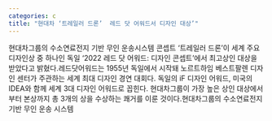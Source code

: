 ```yaml
---
categories: c
title: "현대차 ‘트레일러 드론’  레드 닷 어워드서 디자인 대상’"
---
```

현대차그룹의 수소연료전지 기반 무인 운송시스템 콘셉트 ‘트레일러 드론’이 세계 주요 디자인상 중 하나인 독일 ‘2022 레드 닷 어워드: 디자인 콘셉트’에서 최고상인 대상을 받았다고 밝혔다.레드닷어워드는 1955년 독일에서 시작돼 노르트하임 베스트팔렌 디자인 센터가 주관하는 세계 최대 디자인 경연 대회다. 독일의 iF 디자인 어워드, 미국의 IDEA와 함께 세계 3대 디자인 어워드로 꼽힌다. 현대차그룹이 가장 높은 상인 대상에서부터 본상까지 총 3개의 상을 수상하는 쾌거를 이룬 것이다.현대차그룹의 수소연료전지 기반 무인 운송 시스템